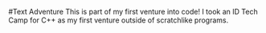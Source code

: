 #Text Adventure
This is part of my first venture into code! I took an ID Tech Camp for C++ as my first venture outside of scratchlike programs. 